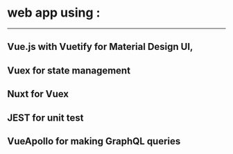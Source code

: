 # web app using :

---
## Vue.js with Vuetify for Material Design UI,

## Vuex for state management

## Nuxt for Vuex

## JEST  for unit test

## VueApollo for making GraphQL queries


